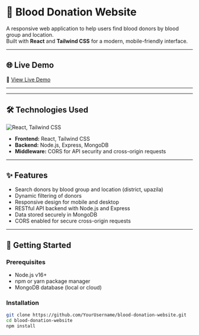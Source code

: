 # 💉 Blood Donation Website

A responsive web application to help users find blood donors by blood group and location.  
Built with **React** and **Tailwind CSS** for a modern, mobile-friendly interface.

---

## 🌐 Live Demo
🔗 [View Live Demo](https://pulse-link-5be7a.web.app)

---


---

## 🛠 Technologies Used

<p>
  <img src="https://skillicons.dev/icons?i=react,tailwind" alt="React, Tailwind CSS" />
</p>

- **Frontend:** React, Tailwind CSS  
- **Backend:** Node.js, Express, MongoDB  
- **Middleware:** CORS for API security and cross-origin requests  
---

## ✨ Features

- Search donors by blood group and location (district, upazila)  
- Dynamic filtering of donors  
- Responsive design for mobile and desktop  
- RESTful API backend with Node.js and Express  
- Data stored securely in MongoDB  
- CORS enabled for secure cross-origin requests  
---

## 🚀 Getting Started

### Prerequisites
- Node.js v16+  
- npm or yarn package manager  
- MongoDB database (local or cloud)

### Installation

```bash
git clone https://github.com/YourUsername/blood-donation-website.git
cd blood-donation-website
npm install

